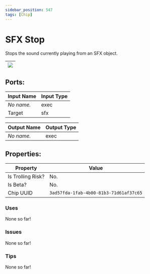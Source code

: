 ```yaml
---
sidebar_position: 547
tags: [Chip]
---
```


# SFX Stop


Stops the sound currently playing from an SFX object.

| ![](https://images-ext-2.discordapp.net/external/MPmIaQzlEPmgGWlgi-WxBBXt0Bjv_zWPkg1y1f_sy3s/https/www.recroomcircuits.com/image/circuit/absolute-value?width=206&height=108) |
|-----|

## Ports:

| Input Name | Input Type |
|-----------|-----------|
| *No name.* | exec |
| Target | sfx |

| Output Name | Output Type |
|-----------|-----------|
| *No name.* | exec |

## Properties:

| Property  | Value |
|-------------------|-----------|
| Is Trolling Risk? | No. |
| Is Beta? | No. |
| Chip UUID | `3ad57fda-1fab-4b00-81b3-71d61af37c65` |

### Uses
None so far!

### Issues
None so far!

### Tips
None so far!
